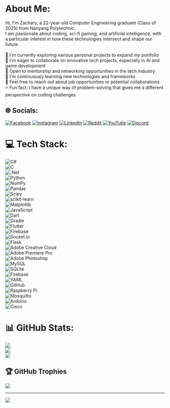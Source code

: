# About Me:
Hi, I'm Zachary, a 22-year-old Computer Engineering graduate (Class of 2025) from Nanyang Polytechnic. <br>I am passionate about coding, sci-fi gaming, and artificial intelligence, with a particular interest in how these technologies intersect and shape our future.<br><br>🔭 I'm currently exploring various personal projects to expand my portfolio<br>👯 I'm eager to collaborate on innovative tech projects, especially in AI and game development<br>🤝 Open to mentorship and networking opportunities in the tech industry<br>🌱 I'm continuously learning new technologies and frameworks<br>💬 Feel free to reach out about job opportunities or potential collaborations<br>⚡ Fun fact: I have a unique way of problem-solving that gives me a different perspective on coding challenges

## 🌐 Socials:
[![Facebook](https://img.shields.io/badge/Facebook-%231877F2.svg?logo=Facebook&logoColor=white)](https://www.facebook.com/profile.php?id=100014697270755) 
[![Instagram](https://img.shields.io/badge/Instagram-%23E4405F.svg?logo=Instagram&logoColor=white)](https://instagram.com/5cf3cdf8aa9db2cb519eb28034d9e) 
[![LinkedIn](https://img.shields.io/badge/LinkedIn-%230077B5.svg?logo=linkedin&logoColor=white)](https://www.linkedin.com/in/ongzacharywastaken/) 
[![Reddit](https://img.shields.io/badge/Reddit-%23FF4500.svg?logo=Reddit&logoColor=white)](https://reddit.com/user/Zwasnotfround) 
[![YouTube](https://img.shields.io/badge/YouTube-%23FF0000.svg?logo=YouTube&logoColor=white)](https://www.youtube.com/@zachary4208) 
[![Discord](https://img.shields.io/badge/Discord-%237289DA.svg?logo=discord&logoColor=white)](https://discord.gg/77mzHmDb)  

# 💻 Tech Stack:
![C#](https://img.shields.io/badge/c%23-%23239120.svg?style=flat-square&logo=csharp&logoColor=white)<br>
![C](https://img.shields.io/badge/c-%2300599C.svg?style=flat-square&logo=c&logoColor=white)<br>
![.Net](https://img.shields.io/badge/.NET-5C2D91?style=flat-square&logo=.net&logoColor=white)<br>
![Python](https://img.shields.io/badge/python-3670A0?style=flat-square&logo=python&logoColor=ffdd54)<br>
![NumPy](https://img.shields.io/badge/numpy-%23013243.svg?style=flat-square&logo=numpy&logoColor=white)<br> 
![Pandas](https://img.shields.io/badge/pandas-%23150458.svg?style=flat-square&logo=pandas&logoColor=white)<br> 
![Scipy](https://img.shields.io/badge/SciPy-%230C55A5.svg?style=flat-square&logo=scipy&logoColor=%white)<br> 
![scikit-learn](https://img.shields.io/badge/scikit--learn-%23F7931E.svg?style=flat-square&logo=scikit-learn&logoColor=white)<br> 
![Matplotlib](https://img.shields.io/badge/Matplotlib-%23ffffff.svg?style=flat-square&logo=Matplotlib&logoColor=black)<br> 
![JavaScript](https://img.shields.io/badge/javascript-%23323330.svg?style=flat-square&logo=javascript&logoColor=%23F7DF1E)<br> 
![Dart](https://img.shields.io/badge/dart-%230175C2.svg?style=flat-square&logo=dart&logoColor=white)<br>
![Gradle](https://img.shields.io/badge/Gradle-02303A.svg?style=flat-square&logo=Gradle&logoColor=white)<br>
![Flutter](https://img.shields.io/badge/Flutter-%2302569B.svg?style=flat-square&logo=Flutter&logoColor=white)<br>
![Firebase](https://img.shields.io/badge/firebase-%23039BE5.svg?style=flat-square&logo=firebase)<br> 
![Socket.io](https://img.shields.io/badge/Socket.io-black?style=flat-square&logo=socket.io&badgeColor=010101)<br>
![Flask](https://img.shields.io/badge/flask-%23000.svg?style=flat-square&logo=flask&logoColor=white)<br> 
![Adobe Creative Cloud](https://img.shields.io/badge/Adobe%20Creative%20Cloud-DA1F26.svg?style=flat-square&logo=Adobe%20Creative%20Cloud&logoColor=white)<br>
![Adobe Premiere Pro](https://img.shields.io/badge/Adobe%20Premiere%20Pro-9999FF.svg?style=flat-square&logo=Adobe%20Premiere%20Pro&logoColor=white)<br> 
![Adobe Photoshop](https://img.shields.io/badge/adobe%20photoshop-%2331A8FF.svg?style=flat-square&logo=adobe%20photoshop&logoColor=white)<br>
![MySQL](https://img.shields.io/badge/mysql-4479A1.svg?style=flat-square&logo=mysql&logoColor=white)<br>
![SQLite](https://img.shields.io/badge/sqlite-%2307405e.svg?style=flat-square&logo=sqlite&logoColor=white)<br>
![Firebase](https://img.shields.io/badge/firebase-a08021?style=flat-square&logo=firebase&logoColor=ffcd34)<br>
![YAML](https://img.shields.io/badge/yaml-%23ffffff.svg?style=flat-square&logo=yaml&logoColor=151515)<br> 
![GitHub](https://img.shields.io/badge/github-%23121011.svg?style=flat-square&logo=github&logoColor=white)<br> 
![Raspberry Pi](https://img.shields.io/badge/-RaspberryPi-C51A4A?style=flat-square&logo=Raspberry-Pi)<br> 
![Mosquitto](https://img.shields.io/badge/mosquitto-%233C5280.svg?style=flat-square&logo=eclipsemosquitto&logoColor=white)<br> 
![Arduino](https://img.shields.io/badge/-Arduino-00979D?style=flat-square&logo=Arduino&logoColor=white)<br> 
![Cisco](https://img.shields.io/badge/cisco-%23049fd9.svg?style=flat-square&logo=cisco&logoColor=black)<br> 
# 📊 GitHub Stats:
![](https://github-readme-stats.vercel.app/api?username=zacw-243L&theme=dark&hide_border=false&include_all_commits=true&count_private=false)<br/>
![](https://github-readme-streak-stats.herokuapp.com/?user=zacw-243L&theme=dark&hide_border=false)<br/>
![](https://github-readme-stats.vercel.app/api/top-langs/?username=zacw-243L&theme=dark&hide_border=false&include_all_commits=true&count_private=false&layout=compact)

## 🏆 GitHub Trophies
![](https://github-profile-trophy.vercel.app/?username=zacw-243L&theme=radical&no-frame=false&no-bg=true&margin-w=4)

---
[![](https://visitcount.itsvg.in/api?id=zacw-243L&icon=0&color=4)](https://visitcount.itsvg.in)


